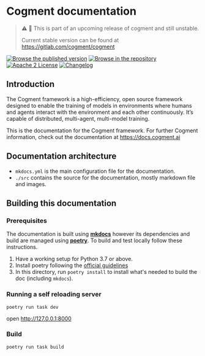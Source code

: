 # Cogment documentation

> ⚠️ 🚧 This is part of an upcoming release of cogment and still unstable.
>
> Current stable version can be found at <https://gitlab.com/cogment/cogment>

[![Browse the published version](https://img.shields.io/static/v1?label=cogment%20doc&message=published%20version&color=blue&style=flat-square&logo=read-the-docs)](https://docs.cogment.ai) [![Browse in the repository](https://img.shields.io/static/v1?label=cogment%20doc&message=repository&color=blue&style=flat-square&logo=read-the-docs)](./src/index.md) [![Apache 2 License](https://img.shields.io/badge/license-Apache%202-green?style=flat-square)](./LICENSE) [![Changelog](https://img.shields.io/badge/-Changelog%20-blueviolet?style=flat-square)](./CHANGELOG.md)

## Introduction

The Cogment framework is a high-efficiency, open source framework designed to enable the training of models in environments where humans and agents interact with the environment and each other continuously. It’s capable of distributed, multi-agent, multi-model training.

This is the documentation for the Cogment framework. For further Cogment information, check out the documentation at <https://docs.cogment.ai>

## Documentation architecture

- `mkdocs.yml` is the main configuration file for the documentation.
- `./src` contains the source for the documentation, mostly markdown file and images.

## Building this documentation

### Prerequisites

The documentation is built using [**mkdocs**](https://www.mkdocs.org/) however its dependencies and build are managed using [**poetry**](https://python-poetry.org). To build and test locally follow these instructions.

1. Have a working setup for Python 3.7 or above.
2. Install poetry following the [official guidelines](https://python-poetry.org/docs/#installation)
3. In this directory, run `poetry install` to install what's needed to build the doc (including `mkdocs`).

### Running a self reloading server

```console
poetry run task dev
```

open <http://127.0.0.1:8000>

### Build

```console
poetry run task build
```
